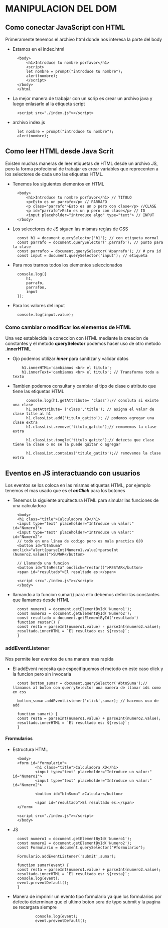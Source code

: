 # MANIPULACION DEL DOM
## Como conectar JavaScript con HTML 
Primeramente tenemos el archivo html donde nos interesa la parte del body
* Estamos en el index.html

        <body>
            <h1>Introduce tu nombre porfavor</h1>
            <script>
            let nombre = prompt("introduce tu nombre");
            alert(nombre);
            </script>
        </body>
        </html

* La mejor manera de trabajar con un scrip es crear un archivo java y luego enlasarlo al la etiqueta script 

        <script src="./index.js"></script>

* archivo index.js 

        let nombre = prompt("introduce tu nombre");
        alert(nombre);

## Como leer HTML desde Java Scrit

Existen muchas maneras de leer etiquetas de HTML desde un archivo JS, pero la forma profecional de trabajar es crear variables que reprecenten a los selectores de cada uno las etiquetas HTML.


* Tenemos los siguientes elementos en HTML 

        <body>
            <h1>Introduce tu nombre porfavor</h1> // TITULO
            <p>Esto es un parrafo</p> // PARRAFO
            <p class="parrafo">Esto es un p pero con clase</p> //CLASE
            <p id="parrafo">Esto es un p pero con clase</p> // ID
            <input placeholder="introduce algo" type="text"> // INPUT 
        </body>

* Los selecctores de JS siguen las mismas reglas de CSS 

        const h1 = document.querySelector('h1'); // con etiqueta normal  
        const parrafo = document.querySelector('.parrafo'); // punto para la clase
        const parrafoo = document.querySelector('#parrafo'); // # pra id 
        const input = document.querySelector('input'); // etiqueta

* Para mos trarnos todos los elementos seleccionados 

        console.log({
            h1,
            parrafo,
            parrafoo,
            input
        });

* Para los valores del input 

        console.log(input.value);

### Como cambiar o modificar los elementos de HTML 

Una vez establecida la coneccion con HTML mediante la creacion de constantes y el metodo **querySelector** podemos hacer uso de otro metodo **.innerHTML**

* Ojo podemos utilizar ***inner*** para sanitizar y validar datos 
         
          h1.innerHTML='cambiamos <br> el titulo'; 
          h1.innerText='cambiamos <br> el titulo'; // Transforma todo a texto 

* Tambien podemos consultar y cambiar el tipo de clase o atributo que tiene las etiquetas HTML

            console.log(h1.getAttribute= 'class');// consluta si existe una clase 
            h1.setAttribute= ('class','title'); // asigna el valor de clase title al h1 
            h1.classList.add('titulo_gatito'); // podemos agregar una clase extra 
            h1.classList.remove('titulo_gatito');// removemos la clase extra 
            
            h1.classList.toogle('titulo_gatito');// detecta que clase tiene la clase o no se la puede quitar o agregar 

            h1.classList.contains('titulo_gatito');// removemos la clase extra 

## Eventos en JS interactuando con usuarios

Los eventos se los coloca en las mismas etiquetas HTML, por ejemplo tenemos el mas usado que es el ***onClick*** para los botones 

* Tenemos la siguiente arquitectura HTML para simular las funciones de una calculadora

        <body>
        <h1 class="title">Calculadora XD</h1>
        <input type="text" placeholder="Introduce un valor:" id="Numero1">
        <input type="text" placeholder="Introduce un valor:" id="Numero2">
        // todo en una linea de codigo pero es mala practica OJO 
        <button id="btnSuma" onclick="alert(parseInt(Numero1.value)+parseInt (Numero2.value))">SUMAR</button>
        
        // Llamando una funcion 
        <button id="btnResta" onclick="restar()">RESTAR</button>
        <span id="resultado">El resultado es:</span>
        
        <script src="./index.js"></script>
        </body>

* llamando a la funcion sumar() para ello debemos definir las constantes que llamamos desde HTML

        const numero1 = document.getElementById('Numero1');
        const numero2 = document.getElementById('Numero2');
        const resultado = document.getElementById('resultado')
        function restar() {
        const resta = parseInt(numero1.value) - parseInt(numero2.value);
        resultado.innerHTML = `Èl resultado es: ${resta}`;
        }

### addEventListener
Nos permite leer eventos de una manera mas rapida

* El addEvent necesita que especifiquemos el metodo en este caso click y la funcion pero sin invocarla 

        const botton_sumar = document.querySelector('#btnSuma');// llamamos al boton con querrySelector una manera de llamar ids como en css 

        botton_sumar.addEventListener('click',sumar); // hacemos uso de add 

        function sumar() {
        const resta = parseInt(numero1.value) + parseInt(numero2.value);
        resultado.innerHTML = `Èl resultado es: ${resta}`;
        }

#### Frormularios

* Estructura HTML 

        <body>
        <form id="formulario">
                <h1 class="title">Calculadora XD</h1>
                <input type="text" placeholder="Introduce un valor:" id="Numero1">
                <input type="text" placeholder="Introduce un valor:" id="Numero2">

                <button id="btnSuma" >Calcular</button>

                <span id="resultado">El resultado es:</span>
        </form>
        
        <script src="./index.js"></script>
        </body>

* JS 

        const numero1 = document.getElementById('Numero1');
        const numero2 = document.getElementById('Numero2');
        const Formulario = document.querySelector("#formulario");       

        Formulario.addEventListener('submit',sumar);

        function sumar(event) {
        const resta = parseInt(numero1.value) + parseInt(numero2.value);
        resultado.innerHTML = `Èl resultado es: ${resta}`;
        console.log(event);
        event.preventDefault();
        }



* Manera de imprimir un evento tipo formulario ya que los formularios por defecto determinan que el ultimo boton sera de typo submit y la pagina se recargara siempre 

                console.log(event);
                event.preventDefault();

